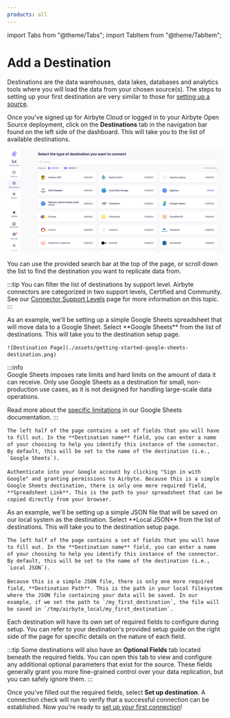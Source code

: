 ```yaml
---
products: all
---
```


import Tabs from "@theme/Tabs"; import TabItem from "@theme/TabItem";

# Add a Destination

Destinations are the data warehouses, data lakes, databases and analytics tools where you will load
the data from your chosen source(s). The steps to setting up your first destination are very similar
to those for [setting up a source](./add-a-source).

Once you've signed up for Airbyte Cloud or logged in to your Airbyte Open Source deployment, click
on the **Destinations** tab in the navigation bar found on the left side of the dashboard. This will
take you to the list of available destinations.

![Destination List](./assets/getting-started-destination-list.png)

You can use the provided search bar at the top of the page, or scroll down the list to find the
destination you want to replicate data from.

:::tip You can filter the list of destinations by support level. Airbyte connectors are categorized
in two support levels, Certified and Community. See our
[Connector Support Levels](/integrations/connector-support-levels.md) page for more information on
this topic. :::

<Tabs groupId="cloud-hosted">
  <TabItem value="cloud" label="Cloud">
    As an example, we'll be setting up a simple Google Sheets spreadsheet that will move data to a Google Sheet. Select **Google Sheets** from the list of destinations. This will take you to the destination setup page.

    ![Destination Page](./assets/getting-started-google-sheets-destination.png)

:::info  
Google Sheets imposes rate limits and hard limits on the amount of data it can receive. Only use
Google Sheets as a destination for small, non-production use cases, as it is not designed for
handling large-scale data operations.

Read more about the [specific limitations](/integrations/destinations/google-sheets.md#limitations)
in our Google Sheets documentation. :::

    The left half of the page contains a set of fields that you will have to fill out. In the **Destination name** field, you can enter a name of your choosing to help you identify this instance of the connector. By default, this will be set to the name of the destination (i.e., `Google Sheets`).

    Authenticate into your Google account by clicking "Sign in with Google" and granting permissions to Airbyte. Because this is a simple Google Sheets destination, there is only one more required field, **Spreadsheet Link**. This is the path to your spreadsheet that can be copied directly from your browser.

  </TabItem>
  <TabItem value="self-managed" label="Self Hosted">
    As an example, we'll be setting up a simple JSON file that will be saved on our local system as the destination. Select **Local JSON** from the list of destinations. This will take you to the destination setup page.

    The left half of the page contains a set of fields that you will have to fill out. In the **Destination name** field, you can enter a name of your choosing to help you identify this instance of the connector. By default, this will be set to the name of the destination (i.e., `Local JSON`).

    Because this is a simple JSON file, there is only one more required field, **Destination Path**. This is the path in your local filesystem where the JSON file containing your data will be saved. In our example, if we set the path to `/my_first_destination`, the file will be saved in `/tmp/airbyte_local/my_first_destination`.

  </TabItem>
</Tabs>

Each destination will have its own set of required fields to configure during setup. You can refer
to your destination's provided setup guide on the right side of the page for specific details on the
nature of each field.

:::tip Some destinations will also have an **Optional Fields** tab located beneath the required
fields. You can open this tab to view and configure any additional optional parameters that exist
for the source. These fields generally grant you more fine-grained control over your data
replication, but you can safely ignore them. :::

Once you've filled out the required fields, select **Set up destination**. A connection check will
run to verify that a successful connection can be established. Now you're ready to
[set up your first connection](./set-up-a-connection)!
